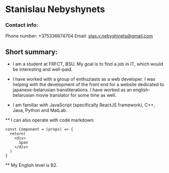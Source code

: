 # Stanislau Nebyshynets

### Contact info:
Phone number: +375336674704
Email: stas.v.nebyshinets@gmail.com

## Short summary:

* I am a student at FRFCT, BSU. My goal is to find a job in IT, which would be interesting and well-paid. 

* I have worked with a group of enthuziasts as a web developer. I was helping with the development of the front end for a website
dedicated to japanese-belarusian transliterations. I have worked as an english-belarusian movie translator for some time as well.

* I am familiar with JavaScript (specifically ReactJS framework), C++, Java, Python and MatLab.

** I can also operate with code markdown:
```
const Component = (props) => {
  return(
    <div>
      Span
    </div>
  )
}
```

** My English level is B2.
